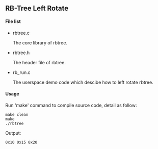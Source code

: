 RB-Tree Left Rotate
-------------------------------------------

#### File list

* rbtree.c

  The core library of rbtree.

* rbtree.h

  The header file of rbtree.

* rb_run.c

  The userspace demo code which descibe how to left rotate rbtree.

#### Usage

Run 'make' command to compile source code, detail as follow:

```
make clean
make
./rbtree
```

Output:

```
0x10 0x15 0x20
```
